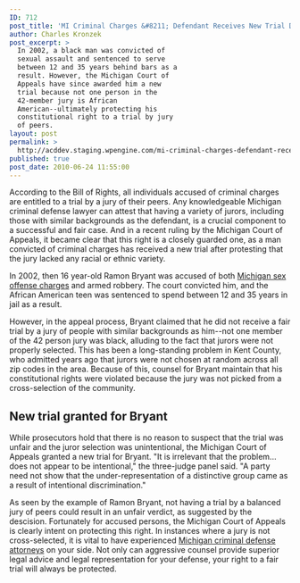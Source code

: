 ```yaml
---
ID: 712
post_title: 'MI Criminal Charges &#8211; Defendant Receives New Trial Due to Lack of Racial Variety in Jury'
author: Charles Kronzek
post_excerpt: >
  In 2002, a black man was convicted of
  sexual assault and sentenced to serve
  between 12 and 35 years behind bars as a
  result. However, the Michigan Court of
  Appeals have since awarded him a new
  trial because not one person in the
  42-member jury is African
  American--ultimately protecting his
  constitutional right to a trial by jury
  of peers.
layout: post
permalink: >
  http://acddev.staging.wpengine.com/mi-criminal-charges-defendant-receives-new-trial-due-to-lack-of-racial-variety-in-jury.html
published: true
post_date: 2010-06-24 11:55:00
---
```

According to the Bill of Rights, all individuals accused of criminal charges are entitled to a trial by a jury of their peers. Any knowledgeable Michigan criminal defense lawyer can attest that having a variety of jurors, including those with similar backgrounds as the defendant, is a crucial component to a successful and fair case. And in a recent ruling by the Michigan Court of Appeals, it became clear that this right is a closely guarded one, as a man convicted of criminal charges has received a new trial after protesting that the jury lacked any racial or ethnic variety.

In 2002, then 16 year-old Ramon Bryant was accused of both <a href="http://acddev.staging.wpengine.com/sex-crimes.html" target="_blank">Michigan sex offense charges</a> and armed robbery. The court convicted him, and the African American teen was sentenced to spend between 12 and 35 years in jail as a result.

However, in the appeal process, Bryant claimed that he did not receive a fair trial by a jury of people with similar backgrounds as him--not one member of the 42 person jury was black, alluding to the fact that jurors were not properly selected. This has been a long-standing problem in Kent County, who admitted years ago that jurors were not chosen at random across all zip codes in the area. Because of this, counsel for Bryant maintain that his constitutional rights were violated because the jury was not picked from a cross-selection of the community.

<h2>New trial granted for Bryant</h2>

While prosecutors hold that there is no reason to suspect that the trial was unfair and the juror selection was unintentional, the Michigan Court of Appeals granted a new trial for Bryant. "It is irrelevant that the problem... does not appear to be intentional," the three-judge panel said. "A party need not show that the under-representation of a distinctive group came as a result of intentional discrimination."

As seen by the example of Ramon Bryant, not having a trial by a balanced jury of peers could result in an unfair verdict, as suggested by the descision. Fortunately for accused persons, the Michigan Court of Appeals is clearly intent on protecting this right. In instances where a jury is not cross-selected, it is vital to have experienced <a href="http://acddev.staging.wpengine.com" target="_blank">Michigan criminal defense attorneys</a> on your side. Not only can aggressive counsel provide superior legal advice and legal representation for your defense, your right to a fair trial will always be protected.